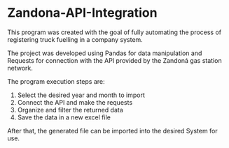 # Zandona-API-Integration


This program was created with the goal of fully automating the process of registering truck fuelling in a company system.

The project was developed using Pandas for data manipulation and Requests for connection with the API provided by the Zandoná gas station network.

The program execution steps are:

1. Select the desired year and month to import
2. Connect the API and make the requests
3. Organize and filter the returned data
4. Save the data in a new excel file

After that, the generated file can be imported into the desired System for use.


